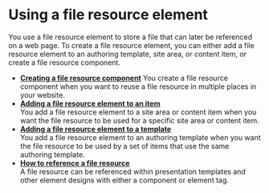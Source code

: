 # Using a file resource element

You use a file resource element to store a file that can later be referenced on a web page. To create a file resource element, you can either add a file resource element to an authoring template, site area, or content item, or create a file resource component.

-   **[Creating a file resource component](wcm_dev_elements_fileresource.md)**
You create a file resource component when you want to reuse a file resource in multiple places in your website.
-   **[Adding a file resource element to an item](wcm_dev_elements_fileresource_adding.md)**  
You add a file resource element to a site area or content item when you want the file resource to be used for a specific site area or content item.
-   **[Adding a file resource element to a template](wcm_dev_elements_fileresource_add_template.md)**  
You add a file resource element to an authoring template when you want the file resource to be used by a set of items that use the same authoring template.
-   **[How to reference a file resource](wcm_dev_elements_fileresource_referencing.md)**  
A file resource can be referenced within presentation templates and other element designs with either a component or element tag.

